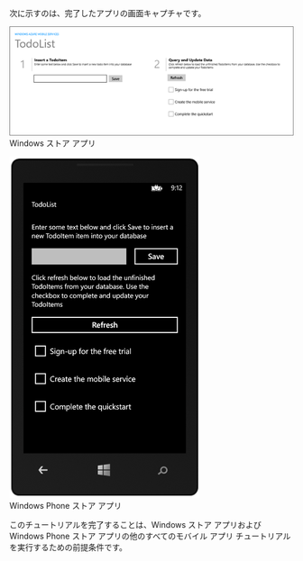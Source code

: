 
次に示すのは、完了したアプリの画面キャプチャです。

![](./media/app-service-mobile-windows-universal-get-started-preview/mobile-quickstart-completed.png) <br/>Windows ストア アプリ

![](./media/app-service-mobile-windows-universal-get-started-preview/mobile-quickstart-completed-wp8.png) <br/>Windows Phone ストア アプリ

このチュートリアルを完了することは、Windows ストア アプリおよび Windows Phone ストア アプリの他のすべてのモバイル アプリ チュートリアルを実行するための前提条件です。

<!---HONumber=58-->